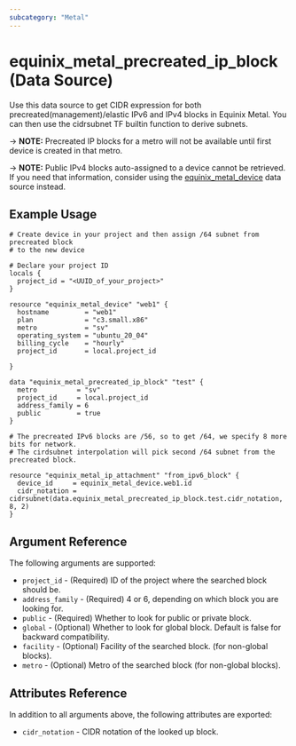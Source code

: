 ```yaml
---
subcategory: "Metal"
---
```


# equinix_metal_precreated_ip_block (Data Source)

Use this data source to get CIDR expression for both precreated(management)/elastic IPv6 and IPv4 blocks in Equinix Metal.
You can then use the cidrsubnet TF builtin function to derive subnets.

-> **NOTE:** Precreated IP blocks for a metro will not be available until first device is created in that metro.

-> **NOTE:** Public IPv4 blocks auto-assigned to a device cannot be retrieved. If you need that information, consider using the [equinix_metal_device](equinix_metal_device.md) data source instead.

## Example Usage

```hcl
# Create device in your project and then assign /64 subnet from precreated block
# to the new device

# Declare your project ID
locals {
  project_id = "<UUID_of_your_project>"
}

resource "equinix_metal_device" "web1" {
  hostname         = "web1"
  plan             = "c3.small.x86"
  metro            = "sv"
  operating_system = "ubuntu_20_04"
  billing_cycle    = "hourly"
  project_id       = local.project_id

}

data "equinix_metal_precreated_ip_block" "test" {
  metro          = "sv"
  project_id     = local.project_id
  address_family = 6
  public         = true
}

# The precreated IPv6 blocks are /56, so to get /64, we specify 8 more bits for network.
# The cirdsubnet interpolation will pick second /64 subnet from the precreated block.

resource "equinix_metal_ip_attachment" "from_ipv6_block" {
  device_id     = equinix_metal_device.web1.id
  cidr_notation = cidrsubnet(data.equinix_metal_precreated_ip_block.test.cidr_notation, 8, 2)
}
```

## Argument Reference

The following arguments are supported:

* `project_id` - (Required) ID of the project where the searched block should be.
* `address_family` - (Required) 4 or 6, depending on which block you are looking for.
* `public` - (Required) Whether to look for public or private block.
* `global` - (Optional) Whether to look for global block. Default is false for backward compatibility.
* `facility` - (Optional) Facility of the searched block. (for non-global blocks).
* `metro` - (Optional) Metro of the searched block (for non-global blocks).

## Attributes Reference

In addition to all arguments above, the following attributes are exported:

* `cidr_notation` - CIDR notation of the looked up block.
